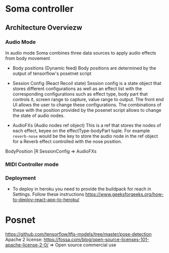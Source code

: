 # Soma controller

## Architecture Overviezw

### Audio Mode

In audio mode Soma combines three data sources to apply audio effects from body movement

- Body positions (Dynamic feed)
  Body positions are determined by the output of tensorflow's posetnet script

- Session Config (React Recoil state)
  Session config is a state object that stores different configurations as well as an effect list with the corresponding configurations such as effect type,
  body part that controls it, screen range to capture, value range to output. The front end UI allows the user to change these configurations. The combinations of these with the position provided by the posenet script allows to change the state of audio nodes.

- AudioFXs (Audio nodes ref object)
  This is a ref that stores the nodes of each effect, keyee on the effectType-bodyPart tuple. For example `reverb-nose` would be the key to store the audio node in the ref object for a Reverb effect controlled with the nose position.

BodyPosition |R SessionConfig => AudioFXs

### MIDI Controller mode

### Deployment

- To deploy in heroku you need to provide the buildpack for reach in Settings. Follow these instructions
  https://www.geeksforgeeks.org/how-to-deploy-react-app-to-heroku/

# Posnet

https://github.com/tensorflow/tfjs-models/tree/master/pose-detection
Apache 2 license: https://fossa.com/blog/open-source-licenses-101-apache-license-2-0/ => Open source commercial use
